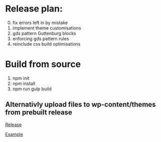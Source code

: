 # Release plan:
0. fix errors left in by mistake 
1. implement theme customisations
2. gds pattern Guttenburg blocks 
3. enforcing gds pattern rules
4. reinclude css build optimisations 

# Build from source
1. npm init
2. npm install
3. npm run gulp build

## Alternativly upload files to wp-content/themes from prebuilt release
[Release](https://github.com/IslayAnderson/govuk-gds_wordpress_theme/releases)

[Example](https://blog.islayanderson.co.uk/)
